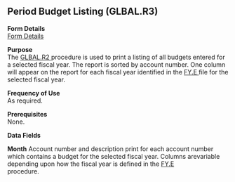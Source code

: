 ##  Period Budget Listing (GLBAL.R3)

<PageHeader />

**Form Details**  
[ Form Details ](GLBAL-R3-1/README.md)   

**Purpose**  
The [ GLBAL.R2 ](../../../../rover/GL-OVERVIEW/GL-REPORT/GLBAL-R2) procedure is used to print a listing of all budgets entered for a selected fiscal year. The report is sorted by account number. One column will appear on the report for each fiscal year identified in the [ FY.E ](../../../../rover/AP-OVERVIEW/AP-ENTRY/ACCT-CONTROL/ACCT-CONTROL-1/ar-e/AR-E-1/CASH-E/recon-e/RECON-E-4/GLTRANS-E/GLTRANS-E-1/FY-E) file for the selected fiscal year. 

**Frequency of Use**  
As required.

**Prerequisites**  
None.

**Data Fields**

**Month** Account number and description print for each account number which contains a budget for the selected fiscal year. Columns arevariable depending upon how the fiscal year is defined in the [ FY.E ](../../../../rover/AP-OVERVIEW/AP-ENTRY/ACCT-CONTROL/ACCT-CONTROL-1/ar-e/AR-E-1/CASH-E/recon-e/RECON-E-4/GLTRANS-E/GLTRANS-E-1/FY-E)   
procedure.  
  
<badge text= "Version 8.10.57" vertical="middle" />

<PageFooter />